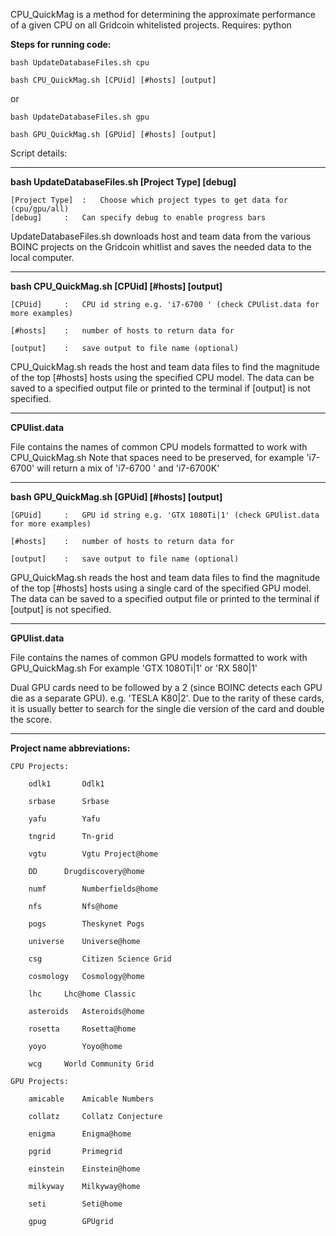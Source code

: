 CPU_QuickMag is a method for determining the approximate performance of a given CPU on all Gridcoin whitelisted projects.
Requires: python

**Steps for running code:**

    bash UpdateDatabaseFiles.sh cpu
    
    bash CPU_QuickMag.sh [CPUid] [#hosts] [output]
    
or 
    
    bash UpdateDatabaseFiles.sh gpu
    
    bash GPU_QuickMag.sh [GPUid] [#hosts] [output]
 
Script details:

__________________________________________________________________________________________________________________
**bash UpdateDatabaseFiles.sh [Project Type] [debug]**
    
    [Project Type]	:	Choose which project types to get data for (cpu/gpu/all)
    [debug]		:	Can specify debug to enable progress bars
    
UpdateDatabaseFiles.sh downloads host and team data from the various BOINC projects on the Gridcoin whitlist
and saves the needed data to the local computer. 

__________________________________________________________________________________________________________________


**bash CPU_QuickMag.sh [CPUid] [#hosts] [output]**

    [CPUid]		:	CPU id string e.g. 'i7-6700 ' (check CPUlist.data for more examples)
    
    [#hosts]	: 	number of hosts to return data for
    
    [output]	:	save output to file name (optional)
    
CPU_QuickMag.sh reads the host and team data files to find the magnitude of the top [#hosts] hosts using the specified CPU model.
The data can be saved to a specified output file or printed to the terminal if [output] is not specified.
__________________________________________________________________________________________________________________

**CPUlist.data**

File contains the names of common CPU models formatted to work with CPU_QuickMag.sh
Note that spaces need to be preserved, for example 'i7-6700' will return a mix of 'i7-6700 ' and 'i7-6700K'

__________________________________________________________________________________________________________________


**bash GPU_QuickMag.sh [GPUid] [#hosts] [output]**

    [GPUid]		:	GPU id string e.g. 'GTX 1080Ti|1' (check GPUlist.data for more examples)
    
    [#hosts]	: 	number of hosts to return data for
    
    [output]	:	save output to file name (optional)
    
GPU_QuickMag.sh reads the host and team data files to find the magnitude of the top [#hosts] hosts using a single card of the specified GPU model.
The data can be saved to a specified output file or printed to the terminal if [output] is not specified.
__________________________________________________________________________________________________________________

**GPUlist.data**

File contains the names of common GPU models formatted to work with GPU_QuickMag.sh
For example 'GTX 1080Ti|1' or 'RX 580|1'

Dual GPU cards need to be followed by a 2 (since BOINC detects each GPU die as a separate GPU).
e.g. 'TESLA K80|2'. Due to the rarity of these cards, it is usually better to search for the single die version of the card and double the score.
__________________________________________________________________________________________________________________

**Project name abbreviations:**

	CPU Projects:

		odlk1 		Odlk1

		srbase 		Srbase

		yafu 		Yafu

		tngrid 		Tn-grid

		vgtu 		Vgtu Project@home

		DD 		Drugdiscovery@home

		numf 		Numberfields@home
		
		nfs 		Nfs@home

		pogs 		Theskynet Pogs

		universe 	Universe@home

		csg 		Citizen Science Grid

		cosmology 	Cosmology@home

		lhc		Lhc@home Classic
		
		asteroids 	Asteroids@home

		rosetta  	Rosetta@home

		yoyo 		Yoyo@home

		wcg		World Community Grid
	
	GPU Projects:
		
		amicable 	Amicable Numbers
		
		collatz 	Collatz Conjecture
		
		enigma 		Enigma@home
		
		pgrid 		Primegrid
		
		einstein 	Einstein@home
		
		milkyway 	Milkyway@home
		
		seti 		Seti@home
		
		gpug		GPUgrid
